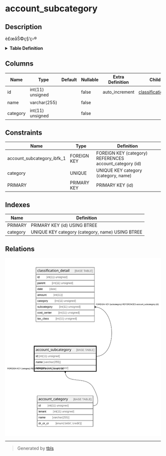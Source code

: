 # account_subcategory

## Description

è£œåŠ©ç§‘ç›®

<details>
<summary><strong>Table Definition</strong></summary>

```sql
CREATE TABLE `account_subcategory` (
  `id` int(11) unsigned NOT NULL AUTO_INCREMENT COMMENT 'ID',
  `name` varchar(255) COLLATE utf8mb4_bin NOT NULL COMMENT 'è¡¨ç¤ºå',
  `category` int(11) unsigned NOT NULL COMMENT 'è¦ªã®ç§‘ç›®',
  PRIMARY KEY (`id`),
  UNIQUE KEY `category` (`category`,`name`),
  CONSTRAINT `account_subcategory_ibfk_1` FOREIGN KEY (`category`) REFERENCES `account_category` (`id`)
) ENGINE=InnoDB DEFAULT CHARSET=utf8mb4 COLLATE=utf8mb4_bin COMMENT='è£œåŠ©ç§‘ç›®'
```

</details>

## Columns

| Name | Type | Default | Nullable | Extra Definition | Children | Parents | Comment |
| ---- | ---- | ------- | -------- | ---------------- | -------- | ------- | ------- |
| id | int(11) unsigned |  | false | auto_increment | [classification_detail](classification_detail.md) |  | ID |
| name | varchar(255) |  | false |  |  |  | è¡¨ç¤ºå |
| category | int(11) unsigned |  | false |  |  | [account_category](account_category.md) | è¦ªã®ç§‘ç›® |

## Constraints

| Name | Type | Definition |
| ---- | ---- | ---------- |
| account_subcategory_ibfk_1 | FOREIGN KEY | FOREIGN KEY (category) REFERENCES account_category (id) |
| category | UNIQUE | UNIQUE KEY category (category, name) |
| PRIMARY | PRIMARY KEY | PRIMARY KEY (id) |

## Indexes

| Name | Definition |
| ---- | ---------- |
| PRIMARY | PRIMARY KEY (id) USING BTREE |
| category | UNIQUE KEY category (category, name) USING BTREE |

## Relations

![er](account_subcategory.svg)

---

> Generated by [tbls](https://github.com/k1LoW/tbls)
